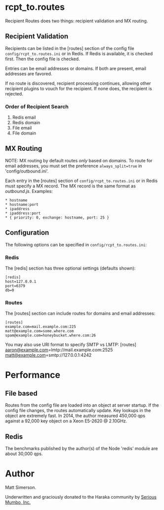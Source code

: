 # rcpt_to.routes

Recipient Routes does two things: recipient validation and MX routing.

## Recipient Validation

Recipients can be listed in the [routes] section of the config file
`config/rcpt_to.routes.ini` or in Redis. If Redis is available, it is checked
first. Then the config file is checked.

Entries can be email addresses or domains. If both are present, email
addresses are favored.

If no route is discovered, recipient processing continues, allowing other
recipient plugins to vouch for the recipient. If none does, the recipient is
rejected.

### Order of Recipient Search

1. Redis email
2. Redis domain
3. File email
4. File domain

## MX Routing

NOTE: MX routing by default routes *only* based on domains. To route for email
addresses, you must set the preference `always_split=true` in
'config/outbound.ini'.

Each entry in the [routes] section of `config/rcpt_to.routes.ini` or in Redis
must specify a MX record. The MX record is the same format as _outbound.js_.
Examples:

    * hostname
    * hostname:port
    * ipaddress
    * ipaddress:port
    * { priority: 0, exchange: hostname, port: 25 }

## Configuration

The following options can be specified in `config/rcpt_to.routes.ini`:

### Redis

The [redis] section has three optional settings (defaults shown):

    [redis]
    host=127.0.0.1
    port=6379
    db=0

### Routes

The [routes] section can include routes for domains and email addresses:

    [routes]
    example.com=mail.example.com:225
    matt@example.com=some.where.com
    spam@example.com=honeybucket.where.com:26

You may also use URI format to specify SMTP vs LMTP:
    [routes]
    aaron@example.com=lmtp://mail.example.com:2525
    matt@example.com=smtp://127.0.0.1:4242

# Performance

## File based

Routes from the config file are loaded into an object at server startup. If
the config file changes, the routes automatically update. Key lookups in the
object are extremely fast. In 2014, the author measured 450,000 qps against
a 92,000 key object on a Xeon E5-2620 @ 2.10GHz.

## Redis

The benchmarks published by the author(s) of the Node 'redis' module are
about 30,000 qps.

# Author

Matt Simerson.

Underwritten and graciously donated to the Haraka community
by [Serious Mumbo, Inc.](http://seriousmumbo.com)
